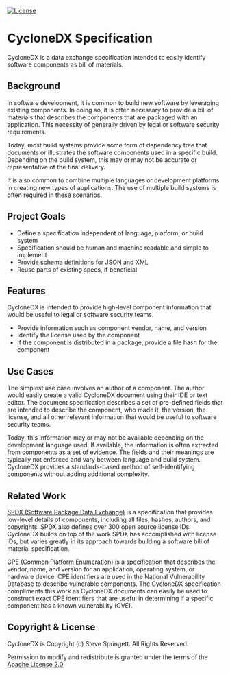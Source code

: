 [![License][license-image]][license-url]

CycloneDX Specification
=====================================

CycloneDX is a data exchange specification intended to easily identify software components as bill of materials.

Background
-------------------

In software development, it is common to build new software by leveraging existing components. In doing so, it is often necessary to provide a bill of materials that describes the components that are packaged with an application. This necessity of generally driven by legal or software security requirements.

Today, most build systems provide some form of dependency tree that documents or illustrates the software components used in a specific build. Depending on the build system, this may or may not be accurate or representative of the final delivery.

It is also common to combine multiple languages or development platforms in creating new types of applications. The use of multiple build systems is often required in these scenarios.

Project Goals
-------------------

* Define a specification independent of language, platform, or build system
* Specification should be human and machine readable and simple to implement
* Provide schema definitions for JSON and XML
* Reuse parts of existing specs, if beneficial

Features
-------------------

CycloneDX is intended to provide high-level component information that would be useful to legal or software security teams.

* Provide information such as component vendor, name, and version
* Identify the license used by the component
* If the component is distributed in a package, provide a file hash for the component

Use Cases
-------------------

The simplest use case involves an author of a component. The author would easily create a valid CycloneDX document using their IDE or text editor. The document specification describes a set of pre-defined fields that are intended to describe the component, who made it, the version, the license, and all other relevant information that would be useful to software security teams.

Today, this information may or may not be available depending on the development language used. If available, the information is often extracted from components as a set of evidence. The fields and their meanings are typically not enforced and vary between language and build system. CycloneDX provides a standards-based method of self-identifying components without adding additional complexity.

Related Work
-------------------

[SPDX (Software Package Data Exchange)][spdx-url] is a specification that provides low-level details of components, including all files, hashes, authors, and copyrights. SPDX also defines over 300 open source license IDs. CycloneDX builds on top of the work SPDX has accomplished with license IDs, but varies greatly in its approach towards building a software bill of material specification.

[CPE (Common Platform Enumeration)][cpe-url] is a specification that describes the vendor, name, and version for an application, operating system, or hardware device. CPE identifiers are used in the National Vulnerability Database to describe vulnerable components. The CycloneDX specification compliments this work as CycloneDX documents can easily be used to construct exact CPE identifiers that are useful in determining if a specific component has a known vulnerability (CVE).

Copyright & License
-------------------

CycloneDX is Copyright (c) Steve Springett. All Rights Reserved.

Permission to modify and redistribute is granted under the terms of the [Apache License 2.0][license-url]

  [license-image]: https://img.shields.io/badge/license-apache%20v2-brightgreen.svg
  [license-url]: https://github.com/CycloneDX/specification/blob/master/LICENSE
  [spdx-url]: https://spdx.org
  [cpe-url]: https://nvd.nist.gov/products/cpe
